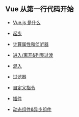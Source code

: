## Vue 从第一行代码开始

- [Vue.js 是什么]()

- [起步]()

- [计算属性和侦听器](./compute-watch.md)

- [进入/离开&列表过渡]()

- [混入](./mixin.md)

- [过滤器](./filter.md)

- [自定义指令]()

- [插件](./plugin.md)

- [动态组件&异步组件]()

